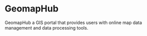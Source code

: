# GeomapHub
GeomapHub a GIS portal that provides users with online map data management and data processing tools.
